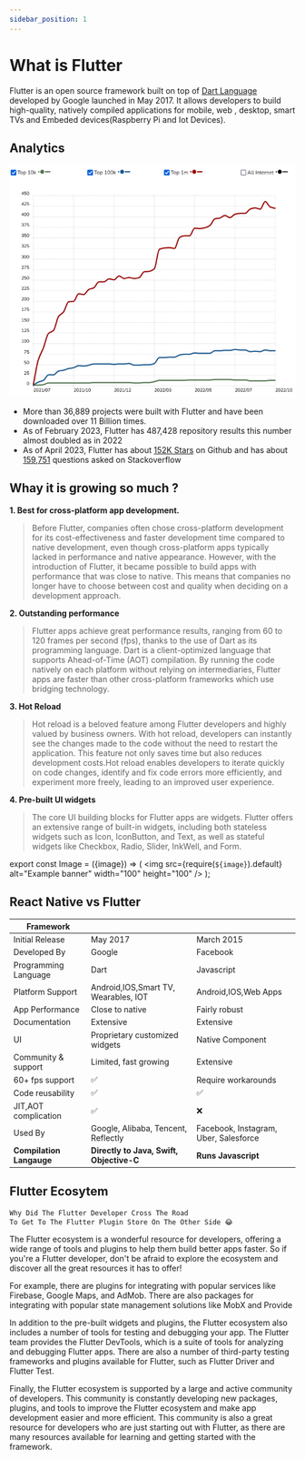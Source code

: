 ```yaml
---
sidebar_position: 1
---
```


# What is Flutter

Flutter is an open source framework built on top of [Dart Language](/docs/flutter/what-is-dart.md) developed by Google launched in May 2017. It allows developers to build high-quality, natively compiled applications for mobile, web , desktop, smart TVs and Embeded devices(Raspberry Pi and Iot Devices).

## Analytics

![Analytics](./img/Flutter-Usage-Statistics.png)

- More than 36,889 projects were built with Flutter and have been downloaded over 11 Billion times.
- As of February 2023, Flutter has 487,428 repository results this number almost doubled as in 2022
- As of April 2023, Flutter has about [152K Stars](https://github.com/flutter/flutter) on Github and has about [159,751](https://stackoverflow.com/questions/tagged/flutter) questions asked on Stackoverflow

## Whay it is growing so much ?

**1. Best for cross-platform app development.**

> Before Flutter, companies often chose cross-platform development for its cost-effectiveness and faster development time compared to native development, even though cross-platform apps typically lacked in performance and native appearance.
> However, with the introduction of Flutter, it became possible to build apps with performance that was close to native. This means that companies no longer have to choose between cost and quality when deciding on a development approach.

**2. Outstanding performance**

> Flutter apps achieve great performance results, ranging from 60 to 120 frames per second (fps), thanks to the use of Dart as its programming language. Dart is a client-optimized language that supports Ahead-of-Time (AOT) compilation. By running the code natively on each platform without relying on intermediaries, Flutter apps are faster than other cross-platform frameworks which use bridging technology.

**3. Hot Reload**

> Hot reload is a beloved feature among Flutter developers and highly valued by business owners. With hot reload, developers can instantly see the changes made to the code without the need to restart the application. This feature not only saves time but also reduces development costs.Hot reload enables developers to iterate quickly on code changes, identify and fix code errors more efficiently, and experiment more freely, leading to an improved user experience.

**4. Pre-built UI widgets**

> The core UI building blocks for Flutter apps are widgets. Flutter offers an extensive range of built-in widgets, including both stateless widgets such as Icon, IconButton, and Text, as well as stateful widgets like Checkbox, Radio, Slider, InkWell, and Form.

export const Image = ({image}) => (
<img
src={require(`${image}`).default}
alt="Example banner"
width="100"
height="100"
/>
);

## React Native vs Flutter

| Framework                | <Image image="./img/flutter.jpeg" />     | <Image image="./img/react_native.png" /> |
| ------------------------ | ---------------------------------------- | ---------------------------------------- |
| Initial Release          | May 2017                                 | March 2015                               |
| Developed By             | Google                                   | Facebook                                 |
| Programming Language     | Dart                                     | Javascript                               |
| Platform Support         | Android,IOS,Smart TV, Wearables, IOT     | Android,IOS,Web Apps                     |
| App Performance          | Close to native                          | Fairly robust                            |
| Documentation            | Extensive                                | Extensive                                |
| UI                       | Proprietary customized widgets           | Native Component                         |
| Community & support      | Limited, fast growing                    | Extensive                                |
| 60+ fps support          | ✅                                        | Require workarounds                      |
| Code reusability         | ✅                                        | ✅                                        |
| JIT,AOT complication     | ✅                                        | ❌                                        |
| Used By                  | Google, Alibaba, Tencent, Reflectly      | Facebook, Instagram, Uber, Salesforce    |
| **Compilation Langauge** | **Directly to Java, Swift, Objective-C** | **Runs Javascript**                      |

## Flutter Ecosytem

```
Why Did The Flutter Developer Cross The Road
To Get To The Flutter Plugin Store On The Other Side 😂
```
The Flutter ecosystem is a wonderful resource for developers, offering a wide range of tools and plugins to help them build better apps faster. So if you're a Flutter developer, don't be afraid to explore the ecosystem and discover all the great resources it has to offer!

For example, there are plugins for integrating with popular services like Firebase, Google Maps, and AdMob. There are also packages for integrating with popular state management solutions like MobX and Provide

In addition to the pre-built widgets and plugins, the Flutter ecosystem also includes a number of tools for testing and debugging your app. The Flutter team provides the Flutter DevTools, which is a suite of tools for analyzing and debugging Flutter apps. There are also a number of third-party testing frameworks and plugins available for Flutter, such as Flutter Driver and Flutter Test.

Finally, the Flutter ecosystem is supported by a large and active community of developers. This community is constantly developing new packages, plugins, and tools to improve the Flutter ecosystem and make app development easier and more efficient. This community is also a great resource for developers who are just starting out with Flutter, as there are many resources available for learning and getting started with the framework.


